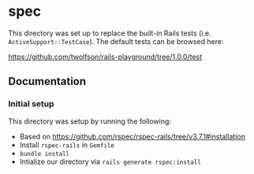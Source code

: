 # spec
This directory was set up to replace the built-in Rails tests (i.e. `ActiveSupport::TestCase`). The default tests can be browsed here:

https://github.com/twolfson/rails-playground/tree/1.0.0/test

## Documentation
### Initial setup
This directory was setup by running the following:

- Based on <https://github.com/rspec/rspec-rails/tree/v3.7.1#installation>
- Install `rspec-rails` in `Gemfile`
- `bundle install`
- Intialize our directory via `rails generate rspec:install`
